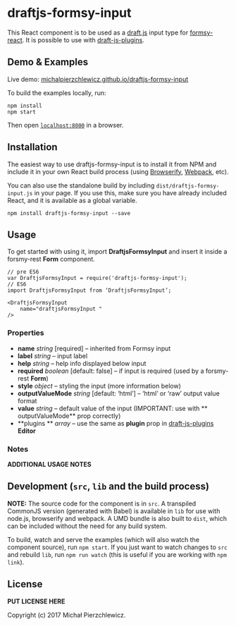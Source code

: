 # draftjs-formsy-input

This React component is to be used as a [draft.js](https://github.com/facebook/draft-js) input type for [formsy-react](https://github.com/christianalfoni/formsy-react). It is possible to use with [draft-js-plugins](https://github.com/draft-js-plugins/draft-js-plugins).


## Demo & Examples

Live demo: [michalpierzchlewicz.github.io/draftjs-formsy-input](http://michalpierzchlewicz.github.io/draftjs-formsy-input/)

To build the examples locally, run:

```
npm install
npm start
```

Then open [`localhost:8000`](http://localhost:8000) in a browser.


## Installation

The easiest way to use draftjs-formsy-input is to install it from NPM and include it in your own React build process (using [Browserify](http://browserify.org), [Webpack](http://webpack.github.io/), etc).

You can also use the standalone build by including `dist/draftjs-formsy-input.js` in your page. If you use this, make sure you have already included React, and it is available as a global variable.

```
npm install draftjs-formsy-input --save
```


## Usage

To get started with using it, import **DraftjsFormsyInput** and insert it inside a forsmy-rest **Form** component.

```
// pre ES6
var DraftjsFormsyInput = require('draftjs-formsy-input');
// ES6
import DraftjsFormsyInput from ‘DraftjsFormsyInput’;

<DraftjsFormsyInput
    name="draftjsFormsyInput "
/> 
```

### Properties

* **name** _string_ [required] – inherited from Formsy input
* **label** _string_ – input label
* **help** _string_ – help info displayed below input
* **required** _boolean_ [default: false] – if input is required (used by a forsmy-rest **Form**)
* **style** _object_ – styling the input (more information below)
* **outputValueMode** _string_ [default: ‘html’] – ‘html’ or ‘raw’ output value format
* **value** _string_ – default value of the input (IMPORTANT: use with ** outputValueMode** prop correctly)
* **plugins ** _array_ – use the same as **plugin** prop in [draft-js-plugins ](https://github.com/draft-js-plugins/draft-js-plugins) **Editor** 

### Notes

__ADDITIONAL USAGE NOTES__


## Development (`src`, `lib` and the build process)

**NOTE:** The source code for the component is in `src`. A transpiled CommonJS version (generated with Babel) is available in `lib` for use with node.js, browserify and webpack. A UMD bundle is also built to `dist`, which can be included without the need for any build system.

To build, watch and serve the examples (which will also watch the component source), run `npm start`. If you just want to watch changes to `src` and rebuild `lib`, run `npm run watch` (this is useful if you are working with `npm link`).

## License

__PUT LICENSE HERE__

Copyright (c) 2017 Michał Pierzchlewicz.
